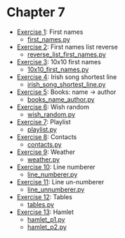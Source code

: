 # Chapter 7
- [Exercise 1](/C7/EX1): First names
    - [first_names.py](/C7/EX1/first_names.py)
- [Exercise 2](/C7/EX2): First names list reverse
    - [reverse_list_first_names.py](/C7/EX2/reverse_list_first_names.py)
- [Exercise 3](/C7/EX3): 10x10 first names
    - [10x10_first_names.py](/C7/EX3/10x10_first_names.py)
- [Exercise 4](/C7/EX4): Irish song shortest line
    - [irish_song_shortest_line.py](/C7/EX4/irish_song_shortest_line.py)
- [Exercise 5](/C7/EX5): Books: name -> author
    - [books_name_author.py](/C7/EX5/books_name_author.py)
- [Exercise 6](/C7/EX6): Wish random
    - [wish_random.py](/C7/EX6/wish_random.py)
- [Exercise 7](/C7/EX7): Playlist
    - [playlist.py](/C7/EX7/playlist.py)
- [Exercise 8](/C7/EX8): Contacts
    - [contacts.py](/C7/EX8/contacts.py)
- [Exercise 9](/C7/EX9): Weather
    - [weather.py](/C7/EX9/weather.py)
- [Exercise 10](/C7/EX10): Line numberer
    - [line_numberer.py](/C7/EX10/line_numberer.py)
- [Exercise 11](/C7/EX11): Line un-numberer
    - [line_unnumberer.py](/C7/EX11/line_unnumberer.py)
- [Exercise 12](/C7/EX12): Tables
    - [tables.py](/C7/EX12/tables.py)
- [Exercise 13](/C7/EX13): Hamlet
    - [hamlet_p1.py](/C7/EX13/hamlet_p1.py)
    - [hamlet_p2.py](/C7/EX13/hamlet_p2.py)